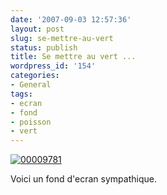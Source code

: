 ```yaml
---
date: '2007-09-03 12:57:36'
layout: post
slug: se-mettre-au-vert
status: publish
title: Se mettre au vert ...
wordpress_id: '154'
categories:
- General
tags:
- ecran
- fond
- poisson
- vert
---
```


[![00009781](http://farm2.static.flickr.com/1381/1296469121_b80fb8f5ac_m.jpg)](http://www.flickr.com/photos/12501436@N05/1296469121/)

Voici un fond d'ecran sympathique.

[](http://www.flickr.com/photos/12501436@N05/1296469121/)
